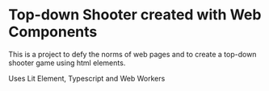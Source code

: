 # Top-down Shooter created with Web Components

This is a project to defy the norms of web pages and to create a top-down shooter game using html elements.

Uses Lit Element, Typescript and Web Workers
